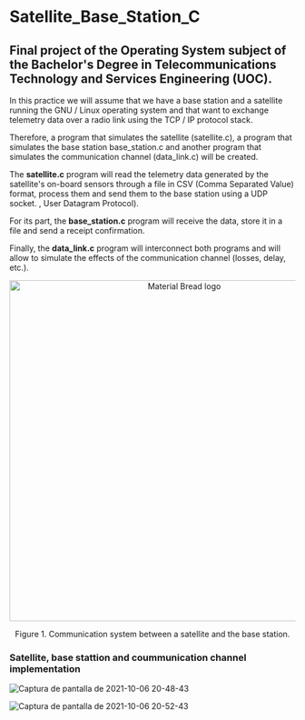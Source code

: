 # Satellite_Base_Station_C

## Final project of the Operating System subject of the Bachelor's Degree in Telecommunications Technology and Services Engineering (UOC).

In this practice we will assume that we have a base station and a satellite running the GNU / Linux operating system and that want to exchange telemetry data over a radio link using the TCP / IP protocol stack.

Therefore, a program that simulates the satellite (satellite.c), a program that simulates the base station base_station.c and another program that simulates the communication channel (data_link.c) will be created.

The **satellite.c** program will read the telemetry data generated by the satellite's on-board sensors through a file in CSV (Comma Separated Value) format, process them and send them to the base station using a UDP socket. , User Datagram Protocol).

For its part, the **base_station.c** program will receive the data, store it in a file and send a receipt confirmation.

Finally, the **data_link.c** program will interconnect both
programs and will allow to simulate the effects of the communication channel (losses, delay, etc.). 

<p align="center">
    <img width="600" src="https://user-images.githubusercontent.com/34940932/136261119-2c2ceb5f-1495-495d-891f-3c8ac08b3f97.png" alt="Material Bread logo">
</p>

<p align="center">
Figure 1. Communication system between a satellite and the base station. 
</p>

### Satellite, base stattion and coummunication channel implementation 



![Captura de pantalla de 2021-10-06 20-48-43](https://user-images.githubusercontent.com/34940932/136264716-0a40547a-28dc-4d90-9d2c-647e1a19fe3b.png)


![Captura de pantalla de 2021-10-06 20-52-43](https://user-images.githubusercontent.com/34940932/136265247-3d137969-1385-4699-80a8-7968f6f8ffe9.png)




